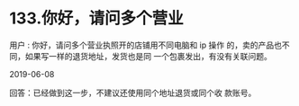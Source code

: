 # 133.你好，请问多个营业

用户 : 你好，请问多个营业执照开的店铺用不同电脑和 ip 操作 的，卖的产品也不同，如果写一样的退货地址，发货也是同 一个包裹发出，有没有关联问题。

2019-06-08

回答：已经做到这一步，不建议还使用同个地址退货或同个收 款账号。